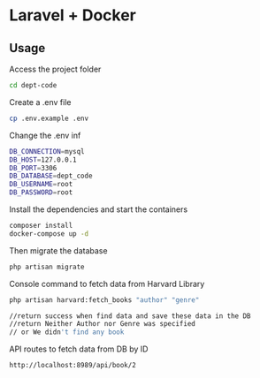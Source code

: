 # Laravel + Docker

## Usage

Access the project folder

```bash
cd dept-code
```

Create a .env file

```bash
cp .env.example .env
```

Change the .env inf

```bash
DB_CONNECTION=mysql
DB_HOST=127.0.0.1
DB_PORT=3306
DB_DATABASE=dept_code
DB_USERNAME=root
DB_PASSWORD=root
```

Install the dependencies and start the containers

```bash
composer install
docker-compose up -d
```

Then migrate the database

```bash
php artisan migrate
```

Console command to fetch data from Harvard Library

```bash
php artisan harvard:fetch_books "author" "genre"

//return success when find data and save these data in the DB
//return Neither Author nor Genre was specified
// or We didn't find any book
```

API routes to fetch data from DB by ID

```bash
http://localhost:8989/api/book/2
```
